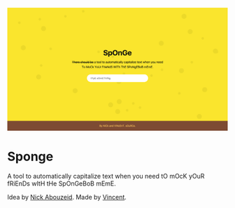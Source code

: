 ![Sponge - A tool to automatically capitalize text when you need tO mOcK yOuR fRiEnDs wItH tHe SpOnGeBoB mEmE](preview.png)

# Sponge
A tool to automatically capitalize text when you need tO mOcK yOuR fRiEnDs wItH tHe SpOnGeBoB mEmE.

Idea by [Nick Abouzeid](https://twitter.com/nickabouzeid). Made by [Vincent](https://twitter.com/vincentmvdm).
